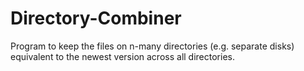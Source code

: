 # Directory-Combiner
Program to keep the files on n-many directories (e.g. separate disks) equivalent to the newest version across all directories.
